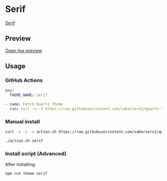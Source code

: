 # Serif

[Serif](https://github.com/GodlyMan-bit)

## Preview

[Open live preview](https://quartz-themes.github.io/serif/)

## Usage

### GitHub Actions

```yaml
env:
  THEME_NAME: serif
```

```yaml
- name: Fetch Quartz Theme
  run: curl -s -S https://raw.githubusercontent.com/saberzero1/quartz-themes/master/action.sh | bash -s -- $THEME_NAME
```

### Manual install

```bash
curl -s -S -o action.sh https://raw.githubusercontent.com/saberzero1/quartz-themes/master/action.sh

./action.sh serif
```

### Install script (Advanced)

After installing:

```bash
npm run theme serif
```
